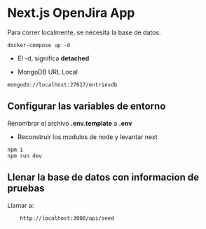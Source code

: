 # Next.js OpenJira App

Para correr localmente, se necesita la base de datos.

```
docker-compose up -d
```

- El -d, significa **detached**

* MongoDB URL Local

```
mongodb://localhost:27017/entriesdb
```

## Configurar las variables de entorno

Renombrar el archivo **.env.template** a **.env**

- Reconstruir los modulos de node y levantar next

```
npm i
npm run dev
```

## Llenar la base de datos con informacion de pruebas

Llamar a:

```
    http://localhost:3000/api/seed
```
